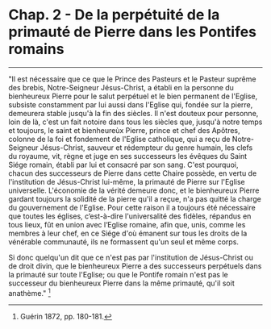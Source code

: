 # Chap. 2 - De la perpétuité de la primauté de Pierre dans les Pontifes romains

***

"Il est nécessaire que ce que le Prince des Pasteurs et le Pasteur suprême des brebis, Notre-Seigneur Jésus-Christ, a établi en la personne du bienheureux Pierre pour le salut perpétuel et le bien permanent de l'Eglise, subsiste constamment par lui aussi dans l'Eglise qui, fondée sur la pierre, demeurera stable jusqu'à la fin des siècles. Il n'est douteux pour personne, loin de là, c'est un fait notoire dans tous les siècles que, jusqu'à notre temps et toujours, le saint et bienheureùx Pierre, prince et chef des Apôtres, colonne de la foi et fondement de l'Eglise catholique, qui a reçu de Notre-Seigneur Jésus-Christ, sauveur et rédempteur du genre humain, les clefs du royaume, vit, règne et juge en ses successeurs les évêques du Saint Siége romain, établi par lui et consacré par son sang. C'est pourquoi, chacun des successeurs de Pierre dans cette Chaire possède, en vertu de l'institution de Jésus-Christ lui-même, la primauté de Pierre sur l'Eglise universelle. L'économie de la vérité demeure donc, et le bienheureux Pierre gardant toujours la solidité de la pierre qu'il a reçue, n'a pas quitté la charge du gouvernement de l'Eglise. Pour cette raison il a toujours été nécessaire que toutes les églises, c‘est-à-dire l'universalité des fidèles, répandus en tous lieux, fût en union avec l‘Eglise romaine, afin que, unis, comme les membres à leur chef, en ce Siége d'où émanent sur tous les droits de la vénérable communauté, ils ne formassent qu'un seul et même corps.

Si donc quelqu'un dit que ce n'est pas par l'institution de Jésus-Christ ou de droit divin, que le bienheureux Pierre a des successeurs perpétuels dans la primauté sur toute l'Eglise; ou que le Pontife romain n'est pas le successeur du bienheureux Pierre dans la même primauté, qu'il soit anathème." [^1]

[^1]: Guérin 1872, pp. 180-181.

